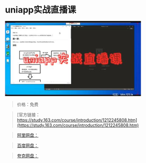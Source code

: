 # uniapp实战直播课

![img](../../../assets/study163/free/8cc0518ed983472f9a95f629e8213a64.jpeg)

> 价格：免费

> [官方链接：https://study.163.com/course/introduction/1212245808.htm](https://study.163.com/course/introduction/1212245808.htm)

> [阿里网盘：]()

> [百度网盘：]()

> [夸克网盘：]()
